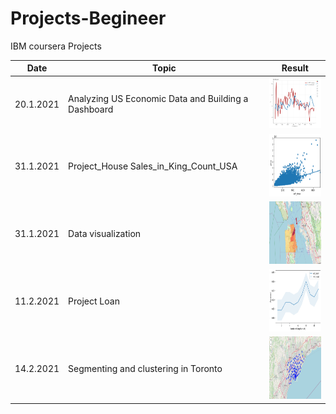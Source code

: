 # Projects-Begineer
IBM coursera Projects



| Date       | Topic                                                | Result                      
|------------| ----------------------                               |--------------------------
| 20.1.2021  | Analyzing US Economic Data and Building a Dashboard  | <img src="https://github.com/engalejandrovargas/Projects-Begineer/blob/main/Analyzing%20US%20Economic%20Data%20and%20Building%20a%20Dashboard.png" width="100">
| 31.1.2021  | Project_House Sales_in_King_Count_USA  | <img src="https://raw.githubusercontent.com/engalejandrovargas/Projects-Begineer/main/Project_House%20Sales_in_King_Count_USA.png" width="100" height="100">
| 31.1.2021  | Data visualization  | <img src="https://raw.githubusercontent.com/engalejandrovargas/Projects-Begineer/main/San%20Francisco.png" width="100" height="100">
| 11.2.2021  | Project Loan  | <img src="https://github.com/engalejandrovargas/Projects-Begineer/blob/main/Best%20K.png?raw=true" width="100" height="100">
| 14.2.2021  | Segmenting and clustering in Toronto  | <img src="https://github.com/engalejandrovargas/Projects-Begineer/blob/main/Toronto%20Map.png" width="100" height="100">



